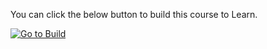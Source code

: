 
You can click the below button to build this course to Learn.  

[![Go to Build](http://courseautopubmgtv3dev.blob.core.windows.net/publiccontainer/GotoBuild.png)](http://wwlpublish2learn.azurewebsites.net/#/pub2learn?path=replace_with_your_git_path_here)
